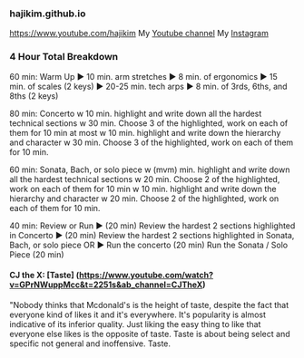 ### hajikim.github.io
https://www.youtube.com/hajikim
My [Youtube channel](https://www.youtube.com/hajikim)
My [Instagram](https://www.instagram.com/hajis_records/) 


### 4 Hour Total Breakdown
	
60 min: Warm Up 
	► 10 min. arm stretches
	► 8 min. of ergonomics
	► 15 min. of scales  (2 keys)
	► 20-25 min. tech arps
	► 8 min. of 3rds, 6ths, and 8ths (2 keys)
	
80 min: Concerto
	w 10 min. highlight and write down all the hardest technical sections
	w 30 min. Choose 3 of the highlighted, work on each of them for 10 min at most
	w 10 min. highlight and write down the hierarchy and character
	w 30 min. Choose 3 of the highlighted, work on each of them for 10 min.
	
60 min: Sonata, Bach, or solo piece
	w (mvm) min. highlight and write down all the hardest technical sections
	w 20 min. Choose 2 of the highlighted, work on each of them for 10 min
	w 10 min. highlight and write down the hierarchy and character
	w 20 min. Choose 2 of the highlighted, work on each of them for 10 min.

40 min: Review or Run 
	► (20 min) Review the hardest 2 sections highlighted in Concerto
	► (20 min) Review the hardest 2 sections highlighted in Sonata, Bach, or solo piece
		OR
	► Run the concerto (20 min)
Run the Sonata / Solo Piece (20 min)

#### CJ the X: [Taste] (https://www.youtube.com/watch?v=GPrNWuppMcc&t=2251s&ab_channel=CJTheX) 
"Nobody thinks that Mcdonald's is the height of taste, despite the fact that everyone kind of likes it and it's everywhere. It's popularity is almost indicative of its inferior quality. Just liking the easy thing to like that everyone else likes is the opposite of taste. Taste is about being select and specific not general and inoffensive. Taste.
